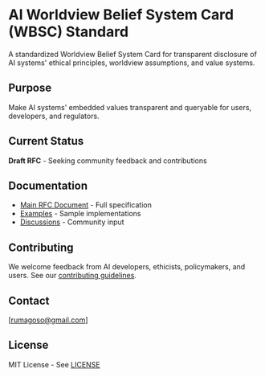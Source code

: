 # AI Worldview Belief System Card (WBSC) Standard

A standardized Worldview Belief System Card for transparent disclosure of AI systems' ethical principles, worldview assumptions, and value systems.

## Purpose
Make AI systems' embedded values transparent and queryable for users, developers, and regulators.

## Current Status
**Draft RFC** - Seeking community feedback and contributions

## Documentation
- [Main RFC Document](./rfc-001-wbsc.json) - Full specification
- [Examples](./examples/) - Sample implementations
- [Discussions](https://github.com/[your-username]/ai-wbsc-standard/discussions) - Community input

## Contributing
We welcome feedback from AI developers, ethicists, policymakers, and users. See our [contributing guidelines](./CONTRIBUTING.md).

## Contact
[rumagoso@gmail.com]

## License
MIT License - See [LICENSE](./LICENSE)
